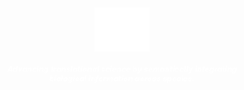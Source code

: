<div
  class="intro">

![](../assets/img/monarch-logo-white-stacked.png)

##### Advancing *translational science* by **semantically integrating** biological information across species.

  <embedded-autocomplete
    :home-search="true"
    :show-search-button="true"
    :auto-focus="true"
  />

</div>


<script>
import MonarchAutocomplete from '@/components/MonarchAutocomplete.vue';

export default {
  name: 'Home',
  components: {
    'embedded-autocomplete': MonarchAutocomplete,
  },
};
</script>


<style lang="scss">
@import "~@/style/variables";

div.intro {
  margin: auto;
  padding: 20px;
  text-align: center;
  color: white;
  background-color: $monarch-bg-color;

  vertical-align: middle;

  img {
    max-height:80px;
  }

  h4 {
    font-size: 20px;
  }

  @media(min-width:$grid-float-breakpoint) {
    h4 {
      font-size: 24px;
    }
  }
}
</style>
